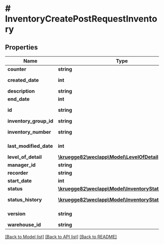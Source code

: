 # # InventoryCreatePostRequestInventory

## Properties

Name | Type | Description | Notes
------------ | ------------- | ------------- | -------------
**counter** | **string** |  | [optional]
**created_date** | **int** |  | [optional] [readonly]
**description** | **string** |  | [optional]
**end_date** | **int** |  | [optional]
**id** | **string** |  | [optional] [readonly]
**inventory_group_id** | **string** |  | [optional]
**inventory_number** | **string** |  | [optional] [readonly]
**last_modified_date** | **int** |  | [optional] [readonly]
**level_of_detail** | [**\kruegge82\weclapp\Model\LevelOfDetail**](LevelOfDetail.md) |  | [optional]
**manager_id** | **string** |  | [optional]
**recorder** | **string** |  | [optional]
**start_date** | **int** |  | [optional]
**status** | [**\kruegge82\weclapp\Model\InventoryStatusType**](InventoryStatusType.md) |  | [optional]
**status_history** | [**\kruegge82\weclapp\Model\InventoryStatusHistory[]**](InventoryStatusHistory.md) |  | [optional] [readonly]
**version** | **string** |  | [optional] [readonly]
**warehouse_id** | **string** |  | [optional]

[[Back to Model list]](../../README.md#models) [[Back to API list]](../../README.md#endpoints) [[Back to README]](../../README.md)
